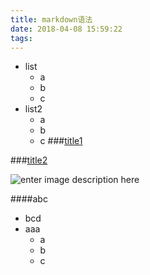 ```yaml
---
title: markdown语法
date: 2018-04-08 15:59:22
tags:
---
```


* list
    * a
    * b
    * c
* list2
    - a
    - b
    - c
###[title1](#bcd)

###[title2](#abc)


![enter image description here]()



####abc



- bcd
- aaa
    * a
    * b
    * c
